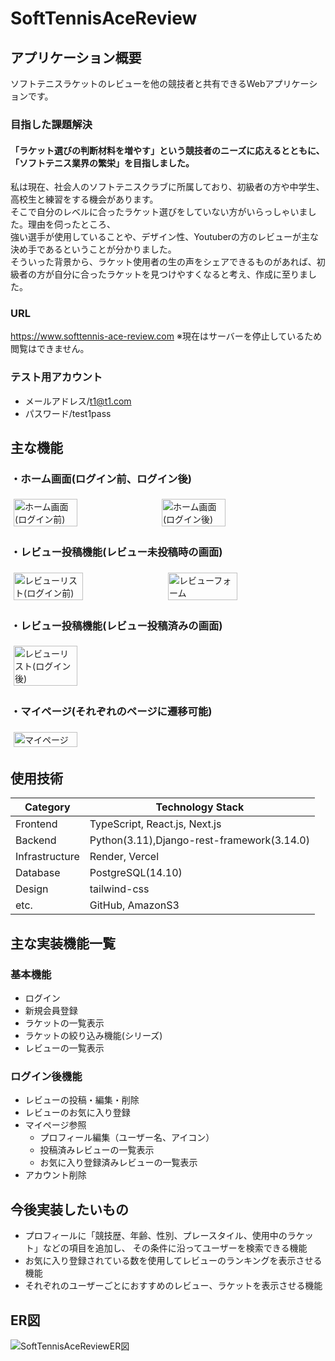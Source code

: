# SoftTennisAceReview
## アプリケーション概要
ソフトテニスラケットのレビューを他の競技者と共有できるWebアプリケーションです。
### 目指した課題解決
#### 「ラケット選びの判断材料を増やす」という競技者のニーズに応えるとともに、「ソフトテニス業界の繁栄」を目指しました。
私は現在、社会人のソフトテニスクラブに所属しており、初級者の方や中学生、高校生と練習をする機会があります。   
そこで自分のレベルに合ったラケット選びをしていない方がいらっしゃいました。理由を伺ったところ、   
強い選手が使用していることや、デザイン性、Youtuberの方のレビューが主な決め手であるということが分かりました。   
そういった背景から、ラケット使用者の生の声をシェアできるものがあれば、初級者の方が自分に合ったラケットを見つけやすくなると考え、作成に至りました。

### URL
https://www.softtennis-ace-review.com
※現在はサーバーを停止しているため閲覧はできません。
### テスト用アカウント
- メールアドレス/t1@t1.com
- パスワード/test1pass


## 主な機能
### ・ホーム画面(ログイン前、ログイン後)
<div style="display: flex; flex-wrap: wrap;">
  <img style="width: 45%; margin: 1%;" alt="ホーム画面(ログイン前)" 
    src="https://github.com/Sho-Kawa0501/SoftTennisAceReview/assets/120151638/341f12cb-6187-4e3c-8873-5addc16968f0">
  <img style="width: 45%; margin: 1%;"alt="ホーム画面(ログイン後)" 
    src="https://github.com/Sho-Kawa0501/SoftTennisAceReview/assets/120151638/9f382198-d53d-488e-8650-5865b0cb9725">  
</div>

### ・レビュー投稿機能(レビュー未投稿時の画面)
<div style="display: flex; flex-wrap: wrap;">
 <img style="width: 47%; margin: 1%;" alt="レビューリスト(ログイン前)" 
  src="https://github.com/Sho-Kawa0501/SoftTennisAceReview/assets/120151638/e98f77c2-ccee-441e-b89b-8486ae6a86cf">
 <img style="width: 47%; margin: 1%;" alt="レビューフォーム" 
  src="https://github.com/Sho-Kawa0501/SoftTennisAceReview/assets/120151638/75ecbe09-f46c-4224-9a82-ae182eb739c3">
</div>

### ・レビュー投稿機能(レビュー投稿済みの画面)
<div style="display: flex; flex-wrap: wrap;">
 <img style="width: 45%; margin: 1%;" alt="レビューリスト(ログイン後)" 
  src="https://github.com/Sho-Kawa0501/SoftTennisAceReview/assets/120151638/7b20fcac-c0aa-48cf-a98d-94476434c68b">
</div>

### ・マイページ(それぞれのページに遷移可能)
<div style="display: flex; flex-wrap: wrap;">
 <img style="width: 45%; margin: 1%;" alt="マイページ" 
  src="https://github.com/Sho-Kawa0501/SoftTennisAceReview/assets/120151638/27e57e8f-3951-40db-a205-107e145f44ee">
</div>


## 使用技術
| Category          | Technology Stack                          |
| ----------------- | ----------------------------------------- |
| Frontend          | TypeScript, React.js, Next.js             |
| Backend           | Python(3.11),Django-rest-framework(3.14.0)|
| Infrastructure    | Render, Vercel                            |
| Database          | PostgreSQL(14.10)                         |
| Design            | tailwind-css                              |
| etc.              | GitHub, AmazonS3                          |

## 主な実装機能一覧
### 基本機能
- ログイン
- 新規会員登録
- ラケットの一覧表示
- ラケットの絞り込み機能(シリーズ)
- レビューの一覧表示
### ログイン後機能
- レビューの投稿・編集・削除
- レビューのお気に入り登録
- マイページ参照
  - プロフィール編集（ユーザー名、アイコン）
  - 投稿済みレビューの一覧表示
  - お気に入り登録済みレビューの一覧表示
- アカウント削除

## 今後実装したいもの
- プロフィールに「競技歴、年齢、性別、プレースタイル、使用中のラケット」などの項目を追加し、
 その条件に沿ってユーザーを検索できる機能
- お気に入り登録されている数を使用してレビューのランキングを表示させる機能
- それぞれのユーザーごとにおすすめのレビュー、ラケットを表示させる機能

## ER図
![SoftTennisAceReviewER図](https://github.com/Sho-Kawa0501/SoftTennisAceReview/assets/120151638/f0cafb8e-45a0-4792-8fe4-f830d8a0a846)
